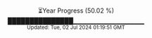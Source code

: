 <p align="center">
⏳Year Progress (50.02 %) <br>
███████████████▁▁▁▁▁▁▁▁▁▁▁▁▁▁▁ <br>
<sub>Updated: Tue, 02 Jul 2024 01:19:51 GMT</sub>
</p>

